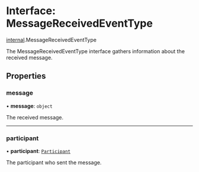 # Interface: MessageReceivedEventType

[internal](../modules/internal.md).MessageReceivedEventType

The MessageReceivedEventType interface gathers information about the received message.

## Properties

### message

• **message**: `object`

The received message.

___

### participant

• **participant**: [`Participant`](internal.Participant.md)

The participant who sent the message.
